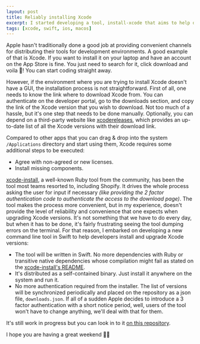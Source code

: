 ```yaml
---
layout: post
title: Reliably installing Xcode
excerpt: I started developing a tool, install-xcode that aims to help developers to install and upgrade versions of Xcode easily. In this blog post I talk about the motivation behinds building it and some design principles that I'm embrazcing.
tags: [xcode, swift, ios, macos]
---
```


Apple hasn't traditionally done a good job at providing convenient channels for distributing their tools for development environments. A good example of that is Xcode. If you want to install it on your laptop and have an account on the App Store is fine. You just need to search for it, click download and voila 🎉! You can start coding straight away.

However, if the environment where you are trying to install Xcode doesn't have a GUI, the installation process is not straightforward. First of all, one needs to know the link where to download Xcode from. You can authenticate on the developer portal, go to the downloads section, and copy the link of the Xcode version that you wish to download. Not too much of a hassle, but it's one step that needs to be done manually. Optionally, you can depend on a third-party website like [xcodereleases](https://xcodereleases.com/), which provides an up-to-date list of all the Xcode versions with their download link.

Compared to other apps that you can drag & drop into the system `/Applications` directory and start using them, Xcode requires some additional steps to be executed:

- Agree with non-agreed or new licenses.
- Install missing components.

[xcode-install](https://github.com/xcpretty/xcode-install), a well-known Ruby tool from the community, has been the tool most teams resorted to, including Shopify. It drives the whole process asking the user for input if necessary _(like providing the 2 factor authentication code to authenticate the access to the download page)_. The tool makes the process more convenient, but in my experience, doesn't provide the level of reliability and convenience that one expects when upgrading Xcode versions. It's not something that we have to do every day, but when it has to be done, it's fairly frustrating seeing the tool dumping errors on the terminal. For that reason, I embarked on developing a new command line tool in Swift to help developers install and upgrade Xcode versions:

- The tool will be written in Swift. No more dependencies with Ruby or transitive native dependencies whose compilation might fail as stated on the [xcode-install's README](https://github.com/xcpretty/xcode-install#installation).
- It's distributed as a self-contained binary. Just install it anywhere on the system and run it.
- No more authentication required from the installer. The list of versions will be synchronized periodically and placed on the repository as a json file, `downloads.json`. If all of a sudden Apple decides to introduce a 3 factor authentication with a short notice period, well, users of the tool won't have to change anything, we'll deal with that for them.

It's still work in progress but you can look in to it [on this repository](https://github.com/angledotdev/install-xcode).

I hope you are having a great weekend 🥘🌴
